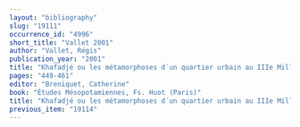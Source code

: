 ```yaml
---
layout: "bibliography"
slug: "19111"
occurrence_id: "4996"
short_title: "Vallet 2001"
author: "Vallet, Régis"
publication_year: "2001"
title: "Khafadjé ou les métamorphoses d´un quartier urbain au IIIe Millénaire"
pages: "449-461"
editor: "Breniquet, Catherine"
book: "Études Mésopotamiennes, Fs. Huot (Paris)"
title: "Khafadjé ou les métamorphoses d´un quartier urbain au IIIe Millénaire"
previous_item: "19114"
---
```

